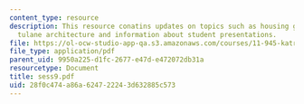 ```yaml
---
content_type: resource
description: This resource conatins updates on topics such as housing group meeting,
  tulane architecture and information about student presentations.
file: https://ol-ocw-studio-app-qa.s3.amazonaws.com/courses/11-945-katrina-practicum-spring-2006/28f0c474a86a624722243d632885c573_sess9.pdf
file_type: application/pdf
parent_uid: 9950a225-d1fc-2677-e47d-e472072db31a
resourcetype: Document
title: sess9.pdf
uid: 28f0c474-a86a-6247-2224-3d632885c573
---
```

